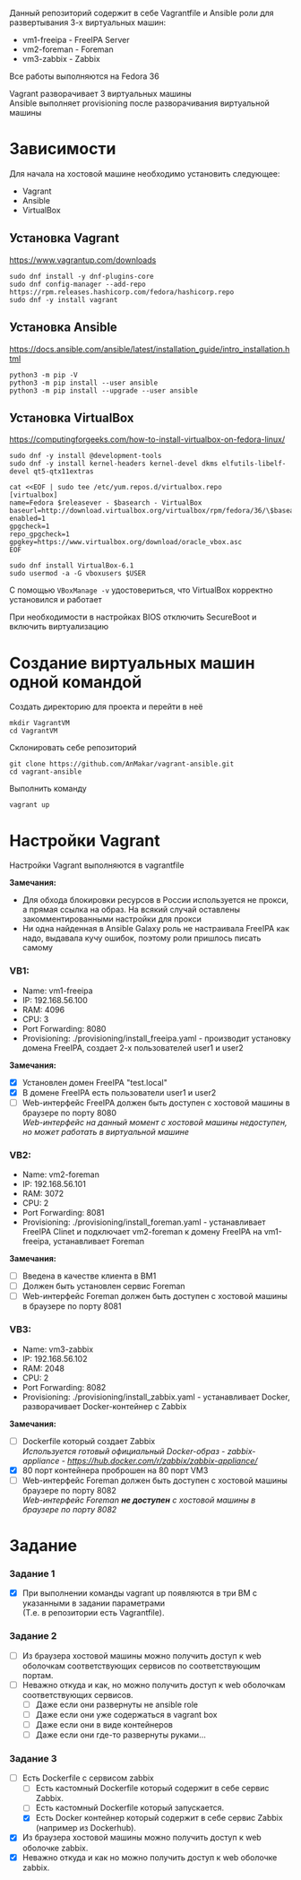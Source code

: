 Данный репозиторий содержит в себе Vagrantfile и Ansible роли для развертывания 3-х виртуальных машин:
* vm1-freeipa - FreeIPA Server
* vm2-foreman - Foreman
* vm3-zabbix  - Zabbix

Все работы выполняются на Fedora 36

Vagrant разворачивает 3 виртуальных машины  
Ansible выполняет provisioning после разворачивания виртуальной машины

# Зависимости

Для начала на хостовой машине необходимо установить следующее:
* Vagrant
* Ansible
* VirtualBox

## Установка Vagrant
https://www.vagrantup.com/downloads

```
sudo dnf install -y dnf-plugins-core
sudo dnf config-manager --add-repo https://rpm.releases.hashicorp.com/fedora/hashicorp.repo
sudo dnf -y install vagrant
```

## Установка Ansible
https://docs.ansible.com/ansible/latest/installation_guide/intro_installation.html
```
python3 -m pip -V
python3 -m pip install --user ansible
python3 -m pip install --upgrade --user ansible
```

## Установка VirtualBox
https://computingforgeeks.com/how-to-install-virtualbox-on-fedora-linux/

```
sudo dnf -y install @development-tools
sudo dnf -y install kernel-headers kernel-devel dkms elfutils-libelf-devel qt5-qtx11extras
```
```
cat <<EOF | sudo tee /etc/yum.repos.d/virtualbox.repo
[virtualbox]
name=Fedora $releasever - $basearch - VirtualBox
baseurl=http://download.virtualbox.org/virtualbox/rpm/fedora/36/\$basearch
enabled=1
gpgcheck=1
repo_gpgcheck=1
gpgkey=https://www.virtualbox.org/download/oracle_vbox.asc
EOF
```
```
sudo dnf install VirtualBox-6.1
sudo usermod -a -G vboxusers $USER
```
С помощью `VBoxManage -v` удостовериться, что VirtualBox корректно установился и работает

При необходимости в настройках BIOS отключить SecureBoot и включить виртуализацию

# Создание виртуальных машин одной командой

Создать директорию для проекта и перейти в неё
```
mkdir VagrantVM
cd VagrantVM
```

Склонировать себе репозиторий
```
git clone https://github.com/AnMakar/vagrant-ansible.git
cd vagrant-ansible
```
Выполнить команду
```
vagrant up
```

# Настройки Vagrant

Настройки Vagrant выполняются в vagrantfile

**Замечания:**
* Для обхода блокировки ресурсов в России используется не прокси, а прямая ссылка на образ. На всякий случай оставлены закомментированными настройки для прокси
* Ни одна найденная в Ansible Galaxy роль не настраивала FreeIPA как надо, выдавала кучу ошибок, поэтому роли пришлось писать самому

### VB1:
* Name: vm1-freeipa
* IP: 192.168.56.100
* RAM: 4096
* CPU: 3
* Port Forwarding: 8080
* Provisioning: ./provisioning/install_freeipa.yaml - производит установку домена FreeIPA, создает 2-х пользователей user1 и user2

**Замечания:**  
- [x] Установлен домен FreeIPA "test.local"  
- [x] В домене FreeIPA есть пользователи user1 и user2  
- [ ] Web-интерфейс FreeIPA должен быть доступен с хостовой машины в браузере по порту 8080  
  *Web-интерфейс на данный момент с хостовой машины недоступен, но может работать в виртуальной машине*

### VB2:
* Name: vm2-foreman
* IP: 192.168.56.101
* RAM: 3072
* CPU: 2
* Port Forwarding: 8081
* Provisioning: ./provisioning/install_foreman.yaml - устанавливает FreeIPA Clinet и подключает vm2-foreman к домену FreeIPA на vm1-freeipa, устанавливает Foreman

**Замечания:**  
- [ ] Введена в качестве клиента в ВМ1
- [ ] Должен быть установлен сервис Foreman
- [ ] Web-интерфейс Foreman должен быть доступен с хостовой машины в браузере по порту 8081

### VB3:
* Name: vm3-zabbix
* IP: 192.168.56.102
* RAM: 2048
* CPU: 2
* Port Forwarding: 8082
* Provisioning: ./provisioning/install_zabbix.yaml - устанавливает Docker, разворачивает Docker-контейнер с Zabbix

**Замечания:**  
- [ ] Dockerfile который создает Zabbix  
  *Используется готовый официальный Docker-образ - zabbix-appliance - https://hub.docker.com/r/zabbix/zabbix-appliance/*
- [x] 80 порт контейнера проброшен на 80 порт VM3  
- [ ] Web-интерфейс Foreman должен быть доступен с хостовой машины браузере по порту 8082  
  *Web-интерфейс Foreman **не доступен** с хостовой машины в браузере по порту 8082*

# Задание  
### Задание 1  
- [x] При выполнении команды vagrant up появляются в три ВМ с указанными в задании параметрами  
(Т.е. в репозитории есть Vagrantfile).
### Задание 2  
- [ ] Из браузера хостовой машины можно получить доступ к web оболочкам соответствующих
сервисов по соответствующим портам.
- [ ] Неважно откуда и как, но можно получить доступ к web оболочкам соответствующих сервисов.
  - [ ] Даже если они развернуты не ansible role
  - [ ] Даже если они уже содержаться в vagrant box
  - [ ] Даже если они в виде контейнеров
  - [ ] Даже если они где-то развернуты руками...
### Задание 3  
- [ ] Есть Dockerfile с сервисом zabbix
  - [ ] Есть кастомный Dockerfile который содержит в себе сервис Zabbix.
  - [ ] Есть кастомный Dockerfile который запускается.
  - [x] Есть Docker контейнер который содержит в себе сервис Zabbix (например из Dockerhub).
- [x] Из браузера хостовой машины можно получить доступ к web оболочке zabbix.
- [x] Неважно откуда и как но можно получить доступ к web оболочке zabbix.  
